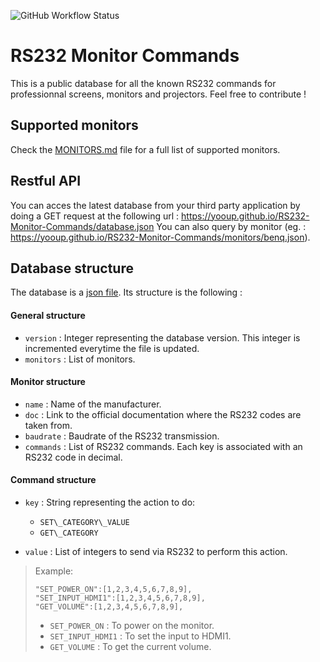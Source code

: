 ![GitHub Workflow Status](https://img.shields.io/github/workflow/status/YooUp/RS232-Monitor-Commands/Pipeline)

# RS232 Monitor Commands

This is a public database for all the known RS232 commands for professionnal screens, monitors and projectors. Feel free to contribute !

## Supported monitors

Check the [MONITORS.md](https://github.com/YooUp/RS232-Monitor-Commands/blob/master/MONITORS.md) file for a full list of supported monitors.

## Restful API

You can acces the latest database from your third party application by doing a GET request at the following url : https://yooup.github.io/RS232-Monitor-Commands/database.json
You can also query by monitor (eg. : https://yooup.github.io/RS232-Monitor-Commands/monitors/benq.json).

## Database structure

The database is a [json file](https://github.com/YooUp/RS232-Monitor-Commands/blob/master/database.json). Its structure is the following :

#### General structure

- `version` : Integer representing the database version. This integer is incremented everytime the file is updated.
- `monitors` : List of monitors.

#### Monitor structure

- `name` : Name of the manufacturer.
- `doc` : Link to the official documentation where the RS232 codes are taken from.
- `baudrate` : Baudrate of the RS232 transmission.
- `commands` : List of RS232 commands. Each key is associated with an RS232 code in decimal.

#### Command structure

- `key` : String representing the action to do:
  - `SET\_CATEGORY\_VALUE`
  - `GET\_CATEGORY`

- `value` : List of integers to send via RS232 to perform this action.

> Example:
> ```
> "SET_POWER_ON":[1,2,3,4,5,6,7,8,9],
> "SET_INPUT_HDMI1":[1,2,3,4,5,6,7,8,9],
> "GET_VOLUME":[1,2,3,4,5,6,7,8,9],
> ```
> - `SET_POWER_ON` : To power on the monitor.
> - `SET_INPUT_HDMI1` : To set the input to HDMI1.
> - `GET_VOLUME` : To get the current volume.
